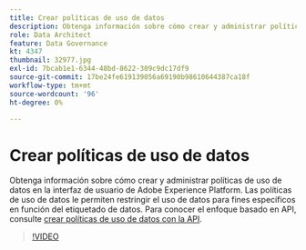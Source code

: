 ```yaml
---
title: Crear políticas de uso de datos
description: Obtenga información sobre cómo crear y administrar políticas de uso de datos en la interfaz de usuario de Adobe Experience Platform. Las políticas de uso de datos le permiten restringir el uso de datos para fines específicos en función del etiquetado de datos.
role: Data Architect
feature: Data Governance
kt: 4347
thumbnail: 32977.jpg
exl-id: 7bcab1e1-6344-48bd-8622-309c9dc17df9
source-git-commit: 17be24fe619139056a69190b98610644387ca18f
workflow-type: tm+mt
source-wordcount: '96'
ht-degree: 0%

---
```


# Crear políticas de uso de datos

Obtenga información sobre cómo crear y administrar políticas de uso de datos en la interfaz de usuario de Adobe Experience Platform. Las políticas de uso de datos le permiten restringir el uso de datos para fines específicos en función del etiquetado de datos. Para conocer el enfoque basado en API, consulte [crear políticas de uso de datos con la API](https://experienceleague.adobe.com/docs/experience-platform/data-governance/policies/create.html).

>[!VIDEO](https://video.tv.adobe.com/v/32977?quality=12&learn=on)